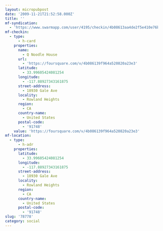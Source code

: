 ```yaml
---
layout: micropubpost
date: '2009-11-21T21:52:58.000Z'
title: ''
mf-syndication:
  - 'https://www.swarmapp.com/user/4195/checkin/4b08613aa4de2f5e410e76bb'
mf-checkin:
  - type:
      - h-card
    properties:
      name:
        - Q Noodle House
      url:
        - 'https://foursquare.com/v/4b086139f964a520820a23e3'
      latitude:
        - 33.99605424081254
      longitude:
        - -117.88927343161875
      street-address:
        - 18930 Gale Ave
      locality:
        - Rowland Heights
      region:
        - CA
      country-name:
        - United States
      postal-code:
        - '91748'
    value: 'https://foursquare.com/v/4b086139f964a520820a23e3'
mf-location:
  - type:
      - h-adr
    properties:
      latitude:
        - 33.99605424081254
      longitude:
        - -117.88927343161875
      street-address:
        - 18930 Gale Ave
      locality:
        - Rowland Heights
      region:
        - CA
      country-name:
        - United States
      postal-code:
        - '91748'
slug: '78778'
category: social
---
```

